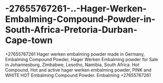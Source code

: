 # -27655767261-..-Hager-Werken-Embalming-Compound-Powder-in-South-Africa-Pretoria-Durban-Cape-town
+27655767261 Hager werken embalming powder   made in Germany, Embalming Compound Powder, Hager Werken Embalming powder for Sale in Johannesburg, Zimbabwe, Lesotho, Namibia, South Africa. Hot Compound, Hot and active hager werken embalming powder, PINK and WHITE HOT Embalming Compound Powder. Embalming +27655767261
